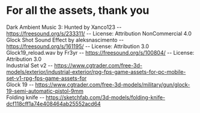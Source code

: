 # For all the assets, thank you

Dark Ambient Music 3: Hunted by Xanco123 -- https://freesound.org/s/233311/ -- License: Attribution NonCommercial 4.0  
Glock Shot Sound Effect by aleksnascimento -- https://freesound.org/s/161195/ -- License: Attribution 3.0  
Glock19_reload.wav by Fr3yr -- https://freesound.org/s/100804/ -- License: Attribution 3.0  
Industrial Set v2 -- https://www.cgtrader.com/free-3d-models/exterior/industrial-exterior/rpg-fps-game-assets-for-pc-mobile-set-v1-rpg-fps-game-assets-for  
Glock 19 -- https://www.cgtrader.com/free-3d-models/military/gun/glock-19-semi-automatic-pistol-9mm  
Folding knife -- https://sketchfab.com/3d-models/folding-knife-dcf118cff1a74e408464ab25552acd64
